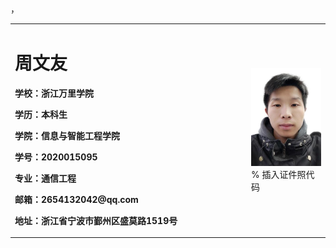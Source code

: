 <table border="0">
  <tr>
    <td width="75%">
      <h1>周文友</h1>
      <p><b>学校：浙江万里学院</b></p>
      <p><b>学历：本科生</b></p>
      <p><b>学院：信息与智能工程学院</b></p>
      <p><b>学号：2020015095
      <p><b>专业：通信工程</b></p>
      <p><b>邮箱：2654132042@qq.com</b></p>
      <p><b>地址：浙江省宁波市鄞州区盛莫路1519号</b></p>
    </td>，
    <td width="25%">
      <img src="/mmexport2b1710a9821f0bb5cca2f4e744db8b88(1).jpg" width="100%">      % 插入证件照代码 
    </td>
  </tr>
</table> 
